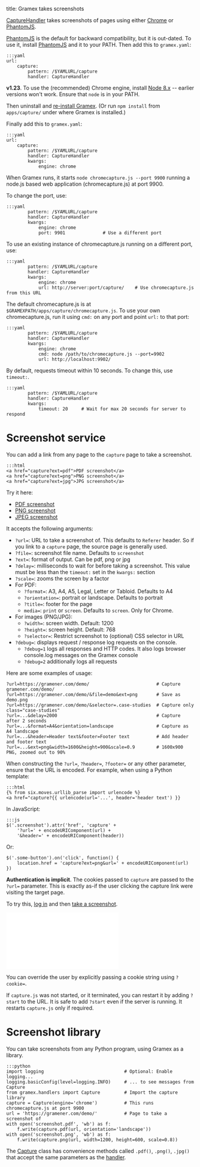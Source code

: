 title: Gramex takes screenshots

[CaptureHandler](capturehandler) takes screenshots of pages using either
[Chrome][puppeteer] or
[PhantomJS](http://phantomjs.org/).

[puppeteer]: https://github.com/GoogleChrome/puppeteer/

[PhantomJS](http://phantomjs.org/) is the default for backward compatibility, but
it is out-dated. To use it, install [PhantomJS](http://phantomjs.org/) and it to
your PATH. Then add this to `gramex.yaml`:

    :::yaml
    url:
        capture:
            pattern: /$YAMLURL/capture
            handler: CaptureHandler

**v1.23**. To use the (recommended) Chrome engine, install
[Node 8.x](https://nodejs.org/en/) -- earlier versions won't work.
Ensure that `node` is in your PATH.

Then uninstall and [re-install Gramex](../install/). (Or run `npm install` from
`apps/capture/` under where Gramex is installed.)

Finally add this to `gramex.yaml`:

    :::yaml
    url:
        capture:
            pattern: /$YAMLURL/capture
            handler: CaptureHandler
            kwargs:
                engine: chrome

When Gramex runs, it starts `node chromecapture.js --port 9900` running a
node.js based web application (chromecapture.js) at port 9900.

To change the port, use:

    :::yaml
            pattern: /$YAMLURL/capture
            handler: CaptureHandler
            kwargs:
                engine: chrome
                port: 9901              # Use a different port

To use an existing instance of chromecapture.js running on a different port, use:

    :::yaml
            pattern: /$YAMLURL/capture
            handler: CaptureHandler
            kwargs:
                engine: chrome
                url: http://server:port/capture/    # Use chromecapture.js from this URL

The default chromecapture.js is at `$GRAMEXPATH/apps/capture/chromecapture.js`.
To use your own chromecapture.js, run it using `cmd:` on any port and point
`url:` to that port:

    :::yaml
            pattern: /$YAMLURL/capture
            handler: CaptureHandler
            kwargs:
                engine: chrome
                cmd: node /path/to/chromecapture.js --port=9902
                url: http://localhost:9902/

By default, requests timeout within 10 seconds. To change this, use `timeout:`.

    :::yaml
            pattern: /$YAMLURL/capture
            handler: CaptureHandler
            kwargs:
                timeout: 20     # Wait for max 20 seconds for server to respond

# Screenshot service

You can add a link from any page to the `capture` page to take a screenshot.

    :::html
    <a href="capture?ext=pdf">PDF screenshot</a>
    <a href="capture?ext=png">PNG screenshot</a>
    <a href="capture?ext=jpg">JPG screenshot</a>

Try it here:

- [PDF screenshot](capture?ext=pdf)
- [PNG screenshot](capture?ext=png)
- [JPEG screenshot](capture?ext=jpg)

It accepts the following arguments:

- `?url=`: URL to take a screenshot of. This defaults to `Referer` header. So if
  you link to a `capture` page, the source page is generally used.
- `?file=`: screenshot file name. Defaults to `screenshot`
- `?ext=`: format of output. Can be pdf, png or jpg
- `?delay=`: milliseconds to wait for before taking a screenshot. This value must
  be less than the `timeout:` set in the `kwargs:` section
- `?scale=`: zooms the screen by a factor
- For PDF:
    - `?format=`: A3, A4, A5, Legal, Letter or Tabloid. Defaults to A4
    - `?orientation=`: portrait or landscape. Defaults to portrait
    - `?title=`: footer for the page
    - `media=`: `print` or `screen`. Defaults to `screen`. Only for Chrome.
- For images (PNG/JPG):
    - `?width=`: screen width. Default: 1200
    - `?height=`: screen height. Default: 768
    - `?selector=`: Restrict screenshot to (optional) CSS selector in URL
- `?debug=`: displays request / response log requests on the console.
    - `?debug=1` logs all responses and HTTP codes. It also logs browser
      console.log messages on the Gramex console
    - `?debug=2` additionally logs all requests

Here are some examples of usage:

    ?url=https://gramener.com/demo/                         # Capture gramener.com/demo/
    ?url=https://gramener.com/demo/&file=demo&ext=png       # Save as demo.png
    ?url=https://gramener.com/demo/&selector=.case-studies  # Capture only class="case-studies"
    ?url=...&delay=2000                                     # Capture after 2 seconds
    ?url=...&format=A4&orientation=landscape                # Capture as A4 landscape
    ?url=...&header=Header text&footer=Footer text          # Add header and footer text
    ?url=...&ext=png&width=1600&height=900&scale=0.9        # 1600x900 PNG, zoomed out to 90%

When constructing the `?url=`, `?header=`, `?footer=` or any other parameter,
ensure that the URL is encoded. For example, when using a Python template:

    :::html
    {% from six.moves.urllib_parse import urlencode %}
    <a href="capture?{{ urlencode(url='...', header='header text') }}

In JavaScript:

    :::js
    $('.screenshot').attr('href', 'capture' +
        '?url=' + encodeURIComponent(url) +
        '&header=' + encodeURIComponent(header))

Or:

    $('.some-button').on('click', function() {
        location.href = 'capture?ext=png&url=' + encodeURIComponent(url)
    })

**Authentication is implicit**. The cookies passed to `capture` are passed to the
`?url=` parameter. This is exactly as-if the user clicking the capture link were
visiting the target page.

To try this, [log in](../auth/simple?next=../capturehandler/) and then
[take a screenshot](capture?ext=pdf).

<iframe frameborder="0" src="../auth/session"></iframe>

You can override the user by explicitly passing a cookie string using `?cookie=`.

If `capture.js` was not started, or it terminated, you can restart it by adding
`?start` to the URL. It is safe to add `?start` even if the server is running. It
restarts `capture.js` only if required.

# Screenshot library

You can take screenshots from any Python program, using Gramex as a library.

    :::python
    import logging                              # Optional: Enable logging...
    logging.basicConfig(level=logging.INFO)     # ... to see messages from Capture
    from gramex.handlers import Capture         # Import the capture library
    capture = Capture(engine='chrome')          # This runs chromecapture.js at port 9900
    url = 'https://gramener.com/demo/'          # Page to take a screenshot of
    with open('screenshot.pdf', 'wb') as f:
        f.write(capture.pdf(url, orientation='landscape'))
    with open('screenshot.png', 'wb') as f:
        f.write(capture.png(url, width=1200, height=600, scale=0.8))

The [Capture](capture) class has convenience methods called `.pdf()`, `.png()`,
`.jpg()` that accept the same parameters as the
[handler](screenshot-service).


[capturehandler]: https://learn.gramener.com/gramex/gramex.handlers.html#gramex.handlers.CaptureHandler
[capture]: https://learn.gramener.com/gramex/gramex.handlers.html#gramex.handlers.Capture
